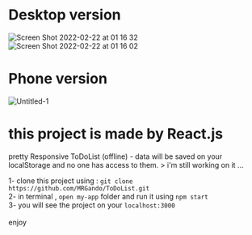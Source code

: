# Desktop version
![Screen Shot 2022-02-22 at 01 16 32](https://user-images.githubusercontent.com/86018280/155030222-da64425a-26ef-47ce-bb37-18416f208007.png)
![Screen Shot 2022-02-22 at 01 16 02](https://user-images.githubusercontent.com/86018280/155030235-ee29a3b4-bdbc-4a7d-9cbb-5e99d48c81c6.png)
# Phone version
![Untitled-1](https://user-images.githubusercontent.com/86018280/155031048-eac97992-ea0a-4862-9e66-f9467d76ec09.png)

# this project is made by React.js 
pretty Responsive ToDoList (offline) - data will be saved on your localStorage and no one has access to them. > i'm still working on it ...

1- clone this project using : ``` git clone https://github.com/MRGando/ToDoList.git ``` <br/>
2- in terminal , ``` open my-app ``` folder and run it using ``` npm start ``` <br/>
3- you will see the project on your ``` localhost:3000 ``` <br/>
<br/>
enjoy

